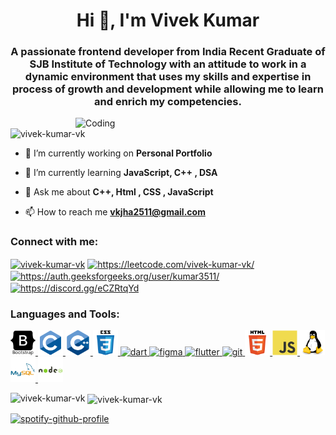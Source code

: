 <h1 align="center">Hi 👋, I'm Vivek Kumar</h1>
<h3 align="center">A passionate frontend developer from India Recent Graduate of SJB Institute of Technology with an attitude to work in a dynamic environment that uses my skills and expertise in process of growth and development while allowing me to learn and enrich my competencies.</h3>
<img align="right" alt="Coding" width="400" src="https://media.tenor.com/rePDfDWO3XoAAAAd/hacking.gif">

<p align="left"> <img src="https://komarev.com/ghpvc/?username=vivek-kumar-vk&label=Profile%20views&color=0e75b6&style=flat" alt="vivek-kumar-vk" /> </p>

- 🔭 I’m currently working on **Personal Portfolio**

- 🌱 I’m currently learning **JavaScript, C++ , DSA**

- 💬 Ask me about **C++, Html , CSS , JavaScript**

- 📫 How to reach me **vkjha2511@gmail.com**

<h3 align="left">Connect with me:</h3>
<p align="left">
<a href="https://linkedin.com/in/vivek-kumar-vk" target="blank"><img align="center" src="https://raw.githubusercontent.com/rahuldkjain/github-profile-readme-generator/master/src/images/icons/Social/linked-in-alt.svg" alt="vivek-kumar-vk" height="30" width="40" /></a>
<a href="https://www.leetcode.com/https://leetcode.com/vivek-kumar-vk/" target="blank"><img align="center" src="https://raw.githubusercontent.com/rahuldkjain/github-profile-readme-generator/master/src/images/icons/Social/leet-code.svg" alt="https://leetcode.com/vivek-kumar-vk/" height="30" width="40" /></a>
<a href="https://auth.geeksforgeeks.org/user/https://auth.geeksforgeeks.org/user/kumar3511/" target="blank"><img align="center" src="https://raw.githubusercontent.com/rahuldkjain/github-profile-readme-generator/master/src/images/icons/Social/geeks-for-geeks.svg" alt="https://auth.geeksforgeeks.org/user/kumar3511/" height="30" width="40" /></a>
<a href="https://discord.gg/https://discord.gg/eCZRtqYd" target="blank"><img align="center" src="https://raw.githubusercontent.com/rahuldkjain/github-profile-readme-generator/master/src/images/icons/Social/discord.svg" alt="https://discord.gg/eCZRtqYd" height="30" width="40" /></a>
</p>

<h3 align="left">Languages and Tools:</h3>
<p align="left"> <a href="https://getbootstrap.com" target="_blank" rel="noreferrer"> <img src="https://raw.githubusercontent.com/devicons/devicon/master/icons/bootstrap/bootstrap-plain-wordmark.svg" alt="bootstrap" width="40" height="40"/> </a> <a href="https://www.cprogramming.com/" target="_blank" rel="noreferrer"> <img src="https://raw.githubusercontent.com/devicons/devicon/master/icons/c/c-original.svg" alt="c" width="40" height="40"/> </a> <a href="https://www.w3schools.com/cpp/" target="_blank" rel="noreferrer"> <img src="https://raw.githubusercontent.com/devicons/devicon/master/icons/cplusplus/cplusplus-original.svg" alt="cplusplus" width="40" height="40"/> </a> <a href="https://www.w3schools.com/css/" target="_blank" rel="noreferrer"> <img src="https://raw.githubusercontent.com/devicons/devicon/master/icons/css3/css3-original-wordmark.svg" alt="css3" width="40" height="40"/> </a> <a href="https://dart.dev" target="_blank" rel="noreferrer"> <img src="https://www.vectorlogo.zone/logos/dartlang/dartlang-icon.svg" alt="dart" width="40" height="40"/> </a> <a href="https://www.figma.com/" target="_blank" rel="noreferrer"> <img src="https://www.vectorlogo.zone/logos/figma/figma-icon.svg" alt="figma" width="40" height="40"/> </a> <a href="https://flutter.dev" target="_blank" rel="noreferrer"> <img src="https://www.vectorlogo.zone/logos/flutterio/flutterio-icon.svg" alt="flutter" width="40" height="40"/> </a> <a href="https://git-scm.com/" target="_blank" rel="noreferrer"> <img src="https://www.vectorlogo.zone/logos/git-scm/git-scm-icon.svg" alt="git" width="40" height="40"/> </a> <a href="https://www.w3.org/html/" target="_blank" rel="noreferrer"> <img src="https://raw.githubusercontent.com/devicons/devicon/master/icons/html5/html5-original-wordmark.svg" alt="html5" width="40" height="40"/> </a> <a href="https://developer.mozilla.org/en-US/docs/Web/JavaScript" target="_blank" rel="noreferrer"> <img src="https://raw.githubusercontent.com/devicons/devicon/master/icons/javascript/javascript-original.svg" alt="javascript" width="40" height="40"/> </a> <a href="https://www.linux.org/" target="_blank" rel="noreferrer"> <img src="https://raw.githubusercontent.com/devicons/devicon/master/icons/linux/linux-original.svg" alt="linux" width="40" height="40"/> </a> <a href="https://www.mysql.com/" target="_blank" rel="noreferrer"> <img src="https://raw.githubusercontent.com/devicons/devicon/master/icons/mysql/mysql-original-wordmark.svg" alt="mysql" width="40" height="40"/> </a> <a href="https://nodejs.org" target="_blank" rel="noreferrer"> <img src="https://raw.githubusercontent.com/devicons/devicon/master/icons/nodejs/nodejs-original-wordmark.svg" alt="nodejs" width="40" height="40"/> </a> </p>

<p><img align="left" src="https://github-readme-stats.vercel.app/api/top-langs?username=vivek-kumar-vk&show_icons=true&locale=en&layout=compact" alt="vivek-kumar-vk" /></p>

<p>&nbsp;<img align="center" src="https://github-readme-stats.vercel.app/api?username=vivek-kumar-vk&show_icons=true&locale=en" alt="vivek-kumar-vk" /></p>

[![spotify-github-profile](https://spotify-github-profile.vercel.app/api/view?uid=amgsjc25hz45xr23f8hhpygkt&cover_image=true&theme=default&show_offline=true&background_color=121212)](https://spotify-github-profile.vercel.app/api/view?uid=amgsjc25hz45xr23f8hhpygkt&redirect=true)
